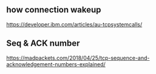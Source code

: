 
## how connection wakeup
https://developer.ibm.com/articles/au-tcpsystemcalls/

## Seq & ACK number
https://madpackets.com/2018/04/25/tcp-sequence-and-acknowledgement-numbers-explained/

